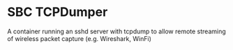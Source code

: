 # SBC TCPDumper

A container running an sshd server with tcpdump to allow remote streaming of wireless packet capture (e.g. Wireshark, WinFi)

<!-- Link list -->
[main_index]: https://github.com/wifinigel/sbc_network_probe/blob/main/README.md